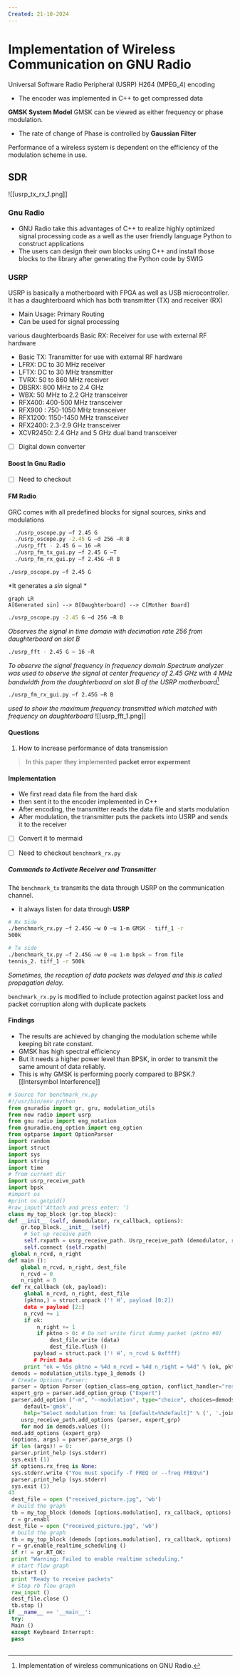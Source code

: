 ```yaml
---
Created: 21-10-2024
---
```


# Implementation of Wireless Communication on GNU Radio

Universal Software Radio Peripheral (USRP)
H264 (MPEG_4) encoding

- The encoder was implemented in C++ to get compressed data

**GMSK System Model**
GMSK can be viewed as either frequency or phase modulation.
- The rate of change of Phase is controlled by **Gaussian Filter**

Performance of a wireless system is dependent on the efficiency of the
modulation scheme in use.

## SDR 

![[usrp_tx_rx_1.png]]

### Gnu Radio
- GNU Radio take this advantages of C++ to realize highly optimized signal processing code as a well as the user friendly language Python to construct applications
- The users can design their own blocks using C++ and install those blocks to the library after generating the Python code by SWIG

### USRP
USRP is basically a motherboard with FPGA as well as USB microcontroller. It has a daughterboard which has both transmitter (TX) and receiver (RX)

- Main Usage: Primary Routing
- Can be used for signal processing

various daughterboards
Basic RX: Receiver for use with external RF hardware
- Basic TX: Transmitter for use with external RF hardware
- LFRX: DC to 30 MHz receiver
- LFTX: DC to 30 MHz transmitter
- TVRX: 50 to 860 MHz receiver
- DBSRX: 800 MHz to 2.4 GHz
- WBX: 50 MHz to 2.2 GHz transceiver
- RFX400: 400-500 MHz transceiver
- RFX900 : 750-1050 MHz transceiver
- RFX1200: 1150-1450 MHz transceiver
- RFX2400: 2.3-2.9 GHz transceiver
- XCVR2450: 2.4 GHz and 5 GHz dual band transceiver

- [ ] Digital down converter

#### Boost In Gnu Radio
- [ ] Need to checkout


#### FM Radio 
GRC comes with all predefined blocks for signal sources, sinks and modulations
```bash
  ./usrp_oscope.py –f 2.45 G
  ./usrp_oscope.py -2.45 G –d 256 –R B
  ./usrp_fft - 2.45 G – 16 –R
  ./usrp_fm_tx_gui.py –f 2.45 G –T
  ./usrp_fm_rx_gui.py –f 2.45G –R B 
```

```bash
./usrp_oscope.py –f 2.45 G
```
*It generates a $sin$ signal *

```mermaid
graph LR
A[Generated sin] --> B[Daughterboard] --> C[Mother Board]
```

```bash
./usrp_oscope.py -2.45 G –d 256 –R B
```
*Observes the signal in time domain with decimation rate $256$ from daughterboard on slot B*  

```bash
./usrp_fft - 2.45 G – 16 –R
```

*To observe the signal frequency in frequency domain* 
*Spectrum analyzer was used to observe the signal at center frequency of 2.45 GHz with 4 MHz bandwidth from the daughterboard on slot B of the USRP motherboard*[^1]

[^1]: Implementation of wireless communications on GNU Radio.

```bash
./usrp_fm_rx_gui.py –f 2.45G –R B 
```
*used to show the maximum frequency transmitted which matched with frequency on daughterboard*
![[usrp_fft_1.png]]


#### Questions
1. How to increase performance of data transmission
> In this paper they implemented **packet error experment**

#### Implementation
- We first read data file from the hard disk
- then sent it to the encoder implemented in C++
- After encoding, the transmitter reads the data file and starts modulation
- After modulation, the transmitter puts the packets into USRP  and sends it to the receiver
- [ ] Convert it to mermaid


- [ ] Need to checkout `benchmark_rx.py` 
#####  Commands to Activate Receiver and Transmitter
The `benchmark_tx` transmits the data through USRP on the communication channel.
- it always listen for data through **USRP**

```bash
# Rx Side
./benchmark_rx.py –f 2.45G –w 0 –u 1-m GMSK - tiff_1 -r
500k
```

```bash 
# Tx side 
./benchmark_tx.py –f 2.45G –w 0 –u 1-m bpsk – from file
tennis_2. tiff_1 -r 500k

```

*Sometimes, the reception of data packets was delayed and this is called propagation delay.*


`benchmark_rx.py` is modified to include protection against packet loss
and packet corruption along with duplicate packets


#### Findings 
- The results are achieved by changing the modulation scheme while keeping bit rate constant. 
- GMSK has high spectral efficiency
- But it needs a higher power level than BPSK, in order to transmit the same amount of data reliably.
- This is why GMSK is performing poorly compared to BPSK.? 
[[Intersymbol Interference]]

```python
# Source for benchmark_rx.py
#!/usr/bin/env python
from gnuradio import gr, gru, modulation_utils
from new radio import usrp
from gnu radio import eng_notation
from gnuradio.eng_option import eng_option
from optparse import OptionParser
import random
import struct
import sys
import string
import time
# from current dir
import usrp_receive_path
import bpsk
#import os
#print os.getpid()
#raw_input('Attach and press enter: ')
class my_top_block (gr.top_block):
def __init__ (self, demodulator, rx_callback, options):
	gr.top_block.__init__ (self)
	 # Set up receive path
	 self.rxpath = usrp_receive_path. Usrp_receive_path (demodulator, rx_callback, options)
	 self.connect (self.rxpath) 
 global n_rcvd, n_right
def main ():
	global n_rcvd, n_right, dest_file
	n_rcvd = 0
	n_right = 0
 def rx_callback (ok, payload):
	 global n_rcvd, n_right, dest_file
	 (pktno,) = struct.unpack ('! H’, payload [0:2])
	 data = payload [2:]
	 n_rcvd += 1
	 if ok:
		 n_right += 1
		 if pktno > 0: # Do not write first dummy packet (pktno #0)
			 dest_file.write (data)
			 dest_file.flush ()
		payload = struct.pack ('! H’, n_rcvd & 0xffff)
		# Print Data
	 print "ok = %5s pktno = %4d n_rcvd = %4d n_right = %4d" % (ok, pktno, n_rcvd, n_right)
 demods = modulation_utils.type_1_demods ()
 # Create Options Parser:
 parser = Option Parser (option_class=eng_option, conflict_handler="resolve")
 expert_grp = parser.add_option_group ("Expert")
 parser.add_option ("-m", "--modulation", type="choice", choices=demods.keys (),
	 default='gmsk',
	 help="Select modulation from: %s [default=%%default]" % (', '.join (demods.keys ()),))
	usrp_receive_path.add_options (parser, expert_grp)
	for mod in demods.values ():
 mod.add_options (expert_grp)
 (options, args) = parser.parse_args ()
 if len (args)! = 0:
 parser.print_help (sys.stderr)
 sys.exit (1)
 if options.rx_freq is None:
 sys.stderr.write ("You must specify -f FREQ or --freq FREQ\n")
 parser.print_help (sys.stderr)
 sys.exit (1)
43
 dest_file = open ("received_picture.jpg", 'wb')
 # build the graph
 tb = my_top_block (demods [options.modulation], rx_callback, options)
 r = gr.enabl
dest_file = open ("received_picture.jpg", 'wb')
 # build the graph
 tb = my_top_block (demods [options.modulation], rx_callback, options)
 r = gr.enable_realtime_scheduling ()
 if r! = gr.RT_OK:
 print "Warning: Failed to enable realtime scheduling."
 # start flow graph
 tb.start ()
 print "Ready to receive packets"
 # Stop rb flow graph
 raw_input ()
 dest_file.close ()
 tb.stop ()
if __name__ == '__main__':
 try:
 Main ()
 except Keyboard Interrupt:
 pass
 
```

